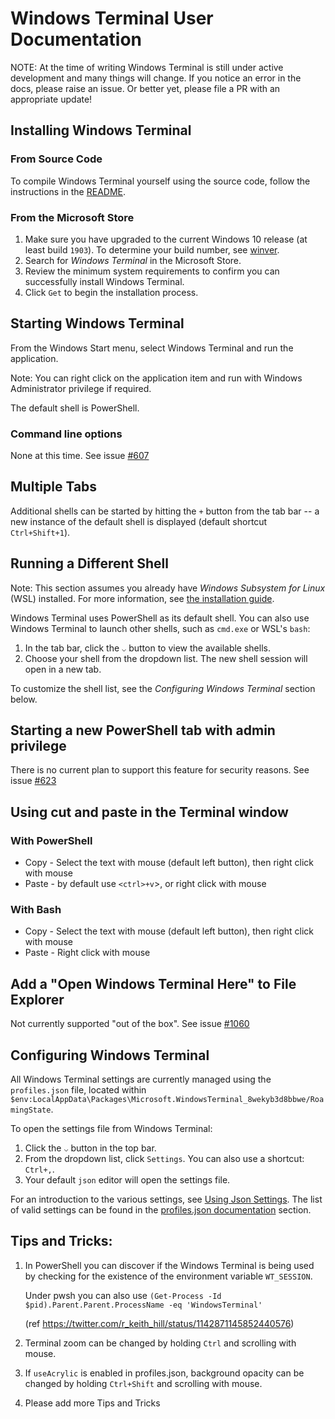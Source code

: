 # Windows Terminal User Documentation

NOTE: At the time of writing Windows Terminal is still under active development and many things will
change. If you notice an error in the docs, please raise an issue. Or better yet, please file a PR with an appropriate update!

## Installing Windows Terminal 

### From Source Code

To compile Windows Terminal yourself using the source code, follow the instructions in the [README](/README.md#developer-guidance).

### From the Microsoft Store

1. Make sure you have upgraded to the current Windows 10 release (at least build `1903`). To determine your build number, see [winver](https://docs.microsoft.com/en-us/windows/client-management/windows-version-search).
2. Search for _Windows Terminal_ in the Microsoft Store.
3. Review the minimum system requirements to confirm you can successfully install Windows Terminal.
4. Click `Get` to begin the installation process.

## Starting Windows Terminal

From the Windows Start menu, select Windows Terminal and run the application.

Note: You can right click on the application item and run with Windows Administrator privilege if required.

The default shell is PowerShell.


### Command line options

None at this time. See issue [#607](https://github.com/microsoft/terminal/issues/607)

## Multiple Tabs

Additional shells can be started by hitting the `+` button from the tab bar -- a new instance of the
default shell is displayed (default shortcut `Ctrl+Shift+1`).

## Running a Different Shell

Note: This section assumes you already have _Windows Subsystem for Linux_ (WSL) installed. For more information, see [the installation guide](https://docs.microsoft.com/en-us/windows/wsl/install-win10).

Windows Terminal uses PowerShell as its default shell. You can also use Windows Terminal to launch other shells, such as `cmd.exe` or WSL's `bash`:

1. In the tab bar, click the `⌵` button to view the available shells.
2. Choose your shell from the dropdown list. The new shell session will open in a new tab.

To customize the shell list, see the _Configuring Windows Terminal_ section below.

## Starting a new PowerShell tab with admin privilege

There is no current plan to support this feature for security reasons. See issue [#623](https://github.com/microsoft/terminal/issues/632)

## Using cut and paste in the Terminal window

### With PowerShell

* Copy - Select the text with mouse (default left button), then right click with mouse
* Paste - by default use `<ctrl>+v`>, or right click with mouse

### With Bash

* Copy - Select the text with mouse (default left button), then right click with mouse
* Paste - Right click with mouse

## Add a "Open Windows Terminal Here" to File Explorer

Not currently supported "out of the box". See issue [#1060](https://github.com/microsoft/terminal/issues/1060)

## Configuring Windows Terminal

All Windows Terminal settings are currently managed using the `profiles.json` file, located within `$env:LocalAppData\Packages\Microsoft.WindowsTerminal_8wekyb3d8bbwe/RoamingState`.

To open the settings file from Windows Terminal:

1. Click the `⌵` button in the top bar.
2. From the dropdown list, click `Settings`. You can also use a shortcut: `Ctrl+,`.
3. Your default `json` editor will open the settings file.

For an introduction to the various settings, see [Using Json Settings](UsingJsonSettings.md). The list of valid settings can be found in the [profiles.json documentation](../cascadia/SettingsSchema.md) section.

## Tips and Tricks:

1. In PowerShell you can discover if the Windows Terminal is being used by checking for the existence of the environment variable `WT_SESSION`.

    Under pwsh you can also use
`(Get-Process -Id $pid).Parent.Parent.ProcessName -eq 'WindowsTerminal'`

    (ref https://twitter.com/r_keith_hill/status/1142871145852440576)

2. Terminal zoom can be changed by holding `Ctrl` and scrolling with mouse.
3. If `useAcrylic` is enabled in profiles.json, background opacity can be changed by holding `Ctrl+Shift` and scrolling with mouse.
4. Please add more Tips and Tricks
